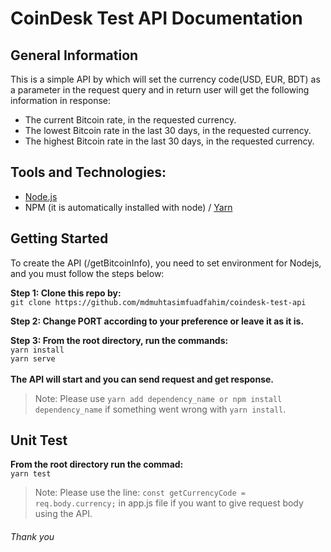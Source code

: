 # CoinDesk Test API Documentation

## General Information

This is a simple API by which will set the currency code(USD, EUR, BDT) as a parameter in the request query and in return user will get the following information in response:</br>
* The current Bitcoin rate, in the requested currency.</br>
* The lowest Bitcoin rate in the last 30 days, in the requested currency.</br>
* The highest Bitcoin rate in the last 30 days, in the requested currency.</br>

## Tools and Technologies:
  * <a href="https://nodejs.org/en/">Node.js</a>
  * NPM (it is automatically installed with node) / <a href="https://yarnpkg.com/">Yarn</a>

## Getting Started
To create the API (/getBitcoinInfo), you need to set environment for Nodejs, and you must follow the steps below:</br>

**Step 1: Clone this repo by:** </br>
```git clone https://github.com/mdmuhtasimfuadfahim/coindesk-test-api```
</br>

**Step 2: Change PORT according to your preference or leave it as it is.**

**Step 3: From the root directory, run the commands:**</br>
  ```yarn install``` </br>
  ```yarn serve```</br>
</br>**The API will start and you can send request and get response.**</br>

> Note: Please use ```yarn add dependency_name or npm install dependency_name``` if something went wrong with ```yarn install```.

## Unit Test
**From the root directory run the commad:**</br>
``yarn test``

>Note: Please use the line: ``const getCurrencyCode = req.body.currency;`` in app.js file if you want to give request body using the API.</br>
###### Thank you
